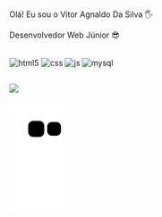 Olá! Eu sou o Vitor Agnaldo Da Silva 🖐️

 Desenvolvedor Web Júnior 😎


<div style="display: inline_block"><br>
 
  <img   align="center"   alt="html5"  src="https://img.shields.io/badge/HTML5-E34F26?style=for-the-badge&logo=html5&logoColor=white" />
  <img   align="center"   alt="css"    src="https://img.shields.io/badge/CSS3-1572B6?style=for-the-badge&logo=css3&logoColor=white" />
  <img   align="center"   alt="js"     src="https://img.shields.io/badge/JavaScript-F7DF1E?style=for-the-badge&logo=javascript&logoColor=black" />
  <img   align="center"   alt="mysql"  src="https://img.shields.io/badge/MySQL-00000F?style=for-the-badge&logo=mysql&logoColor=white" />
  

  
 
</div>
  
  ##
 
<div> 

  <a href="https://www.linkedin.com/in/vitor-agnaldo-da-silva-a214a4200/" target="_blank"><img src="https://img.shields.io/badge/-LinkedIn-%230077B5?style=for-the-badge&logo=linkedin&logoColor=white" target="_blank"></a> 

  ![Snake animation](https://github.com/rafaballerini/rafaballerini/blob/output/github-contribution-grid-snake.svg)
  
</div>
